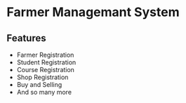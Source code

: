 # Farmer Managemant System 

## Features
* Farmer Registration
* Student Registration
* Course Registration 
* Shop Registration 
* Buy and Selling 
* And so many more